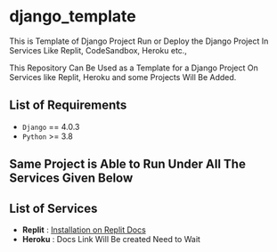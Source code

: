 # django_template
This is Template of Django Project Run or Deploy the Django Project In Services Like Replit, CodeSandbox, Heroku etc.,

This Repository Can Be Used as a Template for a Django Project On Services like Replit, Heroku and some Projects Will Be Added.

## List of Requirements
- `Django` == 4.0.3
- `Python` >= 3.8

## Same Project is Able to Run Under All The Services Given Below

## List of Services
- **Replit** : [Installation on Replit Docs](./docs/running_on_replit/installation.md)
- **Heroku** : Docs Link Will Be created Need to Wait
